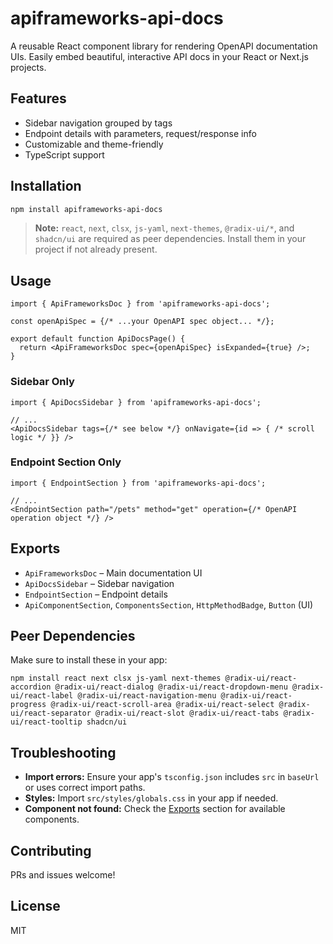 # apiframeworks-api-docs

A reusable React component library for rendering OpenAPI documentation UIs. Easily embed beautiful, interactive API docs in your React or Next.js projects.

## Features
- Sidebar navigation grouped by tags
- Endpoint details with parameters, request/response info
- Customizable and theme-friendly
- TypeScript support

## Installation

```sh
npm install apiframeworks-api-docs
```

> **Note:** `react`, `next`, `clsx`, `js-yaml`, `next-themes`, `@radix-ui/*`, and `shadcn/ui` are required as peer dependencies. Install them in your project if not already present.

## Usage

```tsx
import { ApiFrameworksDoc } from 'apiframeworks-api-docs';

const openApiSpec = {/* ...your OpenAPI spec object... */};

export default function ApiDocsPage() {
  return <ApiFrameworksDoc spec={openApiSpec} isExpanded={true} />;
}
```

### Sidebar Only

```tsx
import { ApiDocsSidebar } from 'apiframeworks-api-docs';

// ...
<ApiDocsSidebar tags={/* see below */} onNavigate={id => { /* scroll logic */ }} />
```

### Endpoint Section Only

```tsx
import { EndpointSection } from 'apiframeworks-api-docs';

// ...
<EndpointSection path="/pets" method="get" operation={/* OpenAPI operation object */} />
```

## Exports

- `ApiFrameworksDoc` – Main documentation UI
- `ApiDocsSidebar` – Sidebar navigation
- `EndpointSection` – Endpoint details
- `ApiComponentSection`, `ComponentsSection`, `HttpMethodBadge`, `Button` (UI)

## Peer Dependencies

Make sure to install these in your app:

```
npm install react next clsx js-yaml next-themes @radix-ui/react-accordion @radix-ui/react-dialog @radix-ui/react-dropdown-menu @radix-ui/react-label @radix-ui/react-navigation-menu @radix-ui/react-progress @radix-ui/react-scroll-area @radix-ui/react-select @radix-ui/react-separator @radix-ui/react-slot @radix-ui/react-tabs @radix-ui/react-tooltip shadcn/ui
```

## Troubleshooting

- **Import errors:** Ensure your app's `tsconfig.json` includes `src` in `baseUrl` or uses correct import paths.
- **Styles:** Import `src/styles/globals.css` in your app if needed.
- **Component not found:** Check the [Exports](#exports) section for available components.

## Contributing

PRs and issues welcome!

## License

MIT